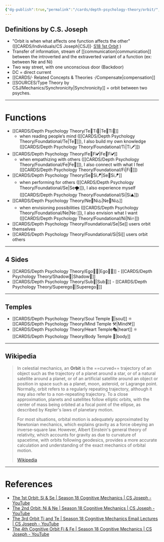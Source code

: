 ```yaml
---
{"dg-publish":true,"permalink":"/cards/depth-psychology-theory/orbit/","created":"2022-12-13T22:16:55.857+01:00","updated":"2023-05-12T13:46:27.819+02:00"}
---
```


## Definitions by C.S. Joseph
- "Orbit is when what affects one function affects the other" ([[CARDS/Individuals/CS Joseph\|CSJ]]· [S18 1st Orbit](https://www.youtube.com/watch?v=J3msCUQJGFc&t=1234s&pp=ygUJY3NqIG9yYml0) )
- Transfer of information, stream of [[communication\|communication]] between the introverted and the extraverted variant of a function (ex: between Ne and Ni)
- Two way street, with one unconscious door (Backdoor)
- DC = direct current 
- [[CARDS/· Related Concepts & Theories ·/Compensate\|compensation]]
- [[SOURCES/Type Theory by CSJ/Mechanics/Synchronicity\|Synchronicity]] = orbit between two psyches. 
---
# Functions
- [[CARDS/Depth Psychology Theory/Te💫Ti🧠\|Te💫Ti🧠]] 
	- when reading people’s mind ([[CARDS/Depth Psychology Theory/Foundational/Te\|Te🏹]]), I also build my own knowledge ([[CARDS/Depth Psychology Theory/Foundational/Ti\|Ti🗡️]])
- [[CARDS/Depth Psychology Theory/Fe💫Fi💕\|Fe💫Fi💕]] 
	- when empathizing with others ([[CARDS/Depth Psychology Theory/Foundational/Fe\|Fe💉]]), I also connect with what I feel ([[CARDS/Depth Psychology Theory/Foundational/Fi\|Fi🧭]])
- [[CARDS/Depth Psychology Theory/Se💫Si🪁\|Se💫Si🪁]] 
	- when performing for others ([[CARDS/Depth Psychology Theory/Foundational/Se\|Se🌪️]]), I also experience myself ([[CARDS/Depth Psychology Theory/Foundational/Si\|Si⛰️]])
- [[CARDS/Depth Psychology Theory/Ne💫Ni♨️\|Ne💫Ni♨️]] 
	- when envisioning possibilities ([[CARDS/Depth Psychology Theory/Foundational/Ne\|Ne💧]]), I also envision what I want ([[CARDS/Depth Psychology Theory/Foundational/Ni\|Ni🔥]])
- [[CARDS/Depth Psychology Theory/Foundational/Se\|Se]] users orbit themselves
- [[CARDS/Depth Psychology Theory/Foundational/Si\|Si]] users orbit others 
---
## 4 Sides 
- [[CARDS/Depth Psychology Theory/Ego🙋‍♂️\|Ego🙋‍♂️]] - [[CARDS/Depth Psychology Theory/Shadow👤\|Shadow👤]]
- [[CARDS/Depth Psychology Theory/Sub🤸\|Sub🤸]] - [[CARDS/Depth Psychology Theory/Superego👹\|Superego👹]]
---
## Temples 
- [[CARDS/Depth Psychology Theory/Soul Temple 👥\|soul]] ⚛️ [[CARDS/Depth Psychology Theory/Mind Temple ⚒️\|Mind⚒️]]
- [[CARDS/Depth Psychology Theory/Heart Temple🎭\|heart]] ⚛️ [[CARDS/Depth Psychology Theory/Body Temple 🌳\|body]]
---
## Wikipedia

> In celestial mechanics, an **Orbit** is the ==curved== trajectory of an object such as the trajectory of a planet around a star, or of a natural satellite around a planet, or of an artificial satellite around an object or position in space such as a planet, moon, asteroid, or Lagrange point. Normally, orbit refers to a regularly repeating trajectory, although it may also refer to a non-repeating trajectory. To a close approximation, planets and satellites follow elliptic orbits, with the center of mass being orbited at a focal point of the ellipse, as described by Kepler's laws of planetary motion.
>
> For most situations, orbital motion is adequately approximated by Newtonian mechanics, which explains gravity as a force obeying an inverse-square law. However, Albert Einstein's general theory of relativity, which accounts for gravity as due to curvature of spacetime, with orbits following geodesics, provides a more accurate calculation and understanding of the exact mechanics of orbital motion.
>
> [Wikipedia](https://en.wikipedia.org/wiki/Orbit)

---
# References 
- [The 1st Orbit: Si & Se | Season 18 Cognitive Mechanics | CS Joseph - YouTube](https://www.youtube.com/watch?v=J3msCUQJGFc&t=1234s&pp=ygUJY3NqIG9yYml0)
- [The 2nd Orbit: Ni & Ne | Season 18 Cognitive Mechanics | CS Joseph - YouTube](https://www.youtube.com/watch?v=rfAAXpQ-csM&pp=ygUJY3NqIG9yYml0)
- [The 3rd Orbit Ti and Te | Season 18 Cognitive Mechanics Email Lectures | CS Joseph - YouTube](https://www.youtube.com/watch?v=5OCLl2PN-Bc&pp=ygUJY3NqIG9yYml0)
- [The 4th Cognitive Orbit Fi & Fe | Season 18 Cognitive Mechanics | CS Joseph - YouTube](https://www.youtube.com/watch?v=ur5Vvaew5hs&pp=ygUJY3NqIG9yYml0)


